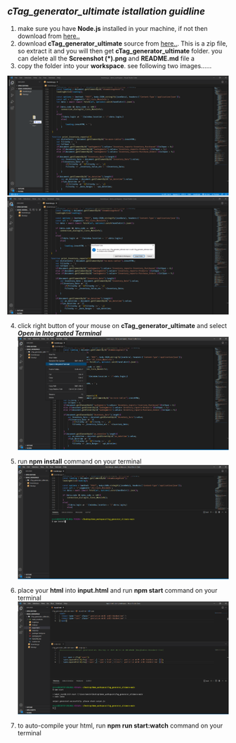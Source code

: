 ## *cTag_generator_ultimate istallation guidline*

1. make sure you have **Node.js** installed in your machine, if not then download from [here..](https://nodejs.org/dist/v14.17.6/node-v14.17.6-x64.msi)
2. download **cTag_generator_ultimate** source from [here..](https://github.com/mahabub-swe/cTag_generator_ultimate/archive/refs/heads/main.zip). This is a zip file, so extract it and you will then get **cTag_generator_ultimate** folder. you can delete all the **Screenshot (\*).png** and **README.md** file a
3. copy the folder into your **workspace**. see following two images...... 

![drag and drop folder](https://raw.githubusercontent.com/mahabub-swe/cTag_generator_ultimate/main/Screenshot%20(1).png) 
![select copy folder option](https://raw.githubusercontent.com/mahabub-swe/cTag_generator_ultimate/main/Screenshot%20(2).png)


4. click right button of your mouse on **cTag_generator_ultimate** and select ***Open in Integrated Terminal***
![](https://raw.githubusercontent.com/mahabub-swe/cTag_generator_ultimate/main/Screenshot%20(3).png) 


5. run  **npm install**  command on your terminal
![](https://raw.githubusercontent.com/mahabub-swe/cTag_generator_ultimate/main/Screenshot%20(4).png)

 
6. place your **html** into **input.html** and run  **npm start**  command on your terminal
![](https://raw.githubusercontent.com/mahabub-swe/cTag_generator_ultimate/main/Screenshot%20(5).png)


7. to auto-compile your html, run   **npm run start:watch**  command on your terminal
